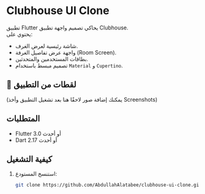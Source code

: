 # Clubhouse UI Clone

تطبيق Flutter يحاكي تصميم واجهة تطبيق Clubhouse.  
يحتوي على:
- شاشة رئيسية لعرض الغرف.
- واجهة عرض تفاصيل الغرفة (Room Screen).
- بطاقات المستخدمين والمتحدثين.
- تصميم مبسط باستخدام `Material` و `Cupertino`.

## 📸 لقطات من التطبيق
(يمكنك إضافة صور لاحقًا هنا بعد تشغيل التطبيق وأخذ Screenshots)

##  المتطلبات
- Flutter 3.0 أو أحدث
- Dart 2.17 أو أحدث

##  كيفية التشغيل
1. استنسخ المستودع:
   ```bash
   git clone https://github.com/AbdullahAlatabee/clubhouse-ui-clone.git
